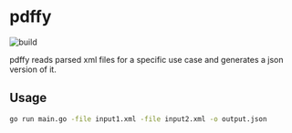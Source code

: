 # pdffy

![build](https://github.com/noosxe/pdffy/actions/workflows/go.yml/badge.svg)

pdffy reads parsed xml files for a specific use case and
generates a json version of it.

## Usage

```sh
go run main.go -file input1.xml -file input2.xml -o output.json
```

